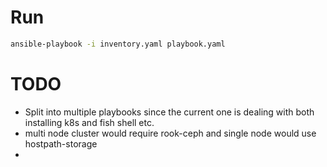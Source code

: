 # Run
```sh
ansible-playbook -i inventory.yaml playbook.yaml
```

# TODO
* Split into multiple playbooks since the current one is dealing with both installing k8s and fish shell etc.
* multi node cluster would require rook-ceph and single node would use hostpath-storage
* 